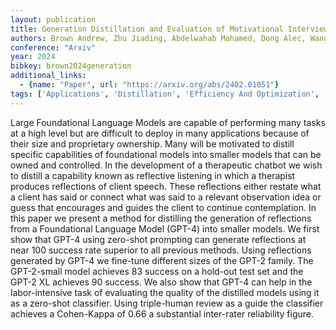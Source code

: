 ```yaml
---
layout: publication
title: Generation Distillation and Evaluation of Motivational Interviewing-Style Reflections with a Foundational Language Model
authors: Brown Andrew, Zhu Jiading, Abdelwahab Mohamed, Dong Alec, Wang Cindy, Rose Jonathan
conference: "Arxiv"
year: 2024
bibkey: brown2024generation
additional_links:
  - {name: "Paper", url: "https://arxiv.org/abs/2402.01051"}
tags: ['Applications', 'Distillation', 'Efficiency And Optimization', 'GPT', 'Model Architecture', 'Prompting', 'RAG', 'Survey Paper', 'Tools']
---
```

Large Foundational Language Models are capable of performing many tasks at a high level but are difficult to deploy in many applications because of their size and proprietary ownership. Many will be motivated to distill specific capabilities of foundational models into smaller models that can be owned and controlled. In the development of a therapeutic chatbot we wish to distill a capability known as reflective listening in which a therapist produces reflections of client speech. These reflections either restate what a client has said or connect what was said to a relevant observation idea or guess that encourages and guides the client to continue contemplation. In this paper we present a method for distilling the generation of reflections from a Foundational Language Model (GPT-4) into smaller models. We first show that GPT-4 using zero-shot prompting can generate reflections at near 100 success rate superior to all previous methods. Using reflections generated by GPT-4 we fine-tune different sizes of the GPT-2 family. The GPT-2-small model achieves 83 success on a hold-out test set and the GPT-2 XL achieves 90 success. We also show that GPT-4 can help in the labor-intensive task of evaluating the quality of the distilled models using it as a zero-shot classifier. Using triple-human review as a guide the classifier achieves a Cohen-Kappa of 0.66 a substantial inter-rater reliability figure.
